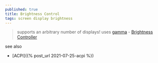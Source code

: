 ```yaml
---
published: true
title: Brightness Control
tags: screen display brightness
---
```

> supports an arbitrary number of displays! uses [gamma](https://unix.stackexchange.com/questions/526537/is-it-possible-to-change-my-display-to-amber-monochrome/526590#526590) - [Brightness Controller](https://github.com/lordamit/Brightness)

see also
- [ACPI]({% post_url 2021-07-25-acpi %})